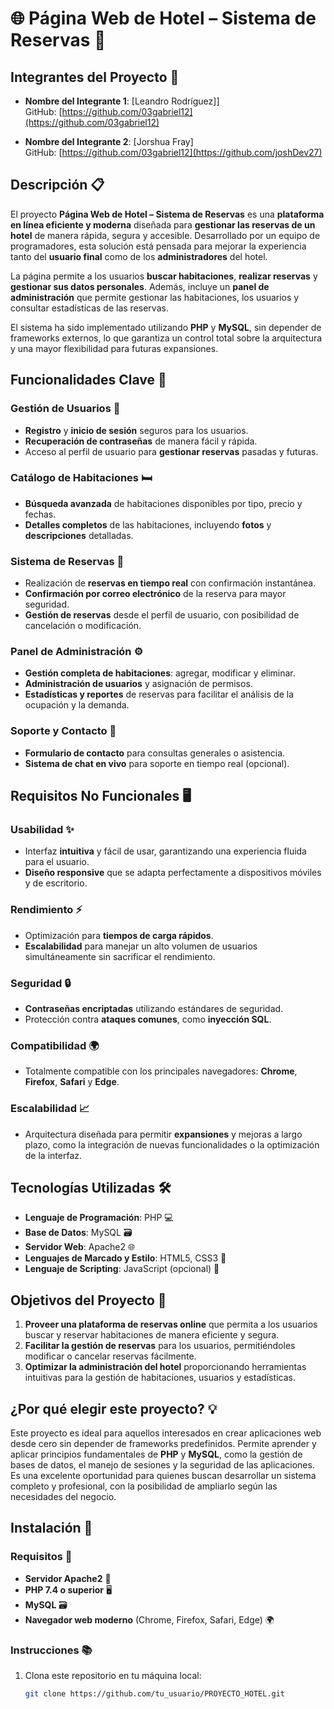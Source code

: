 # 🌐 **Página Web de Hotel – Sistema de Reservas** 🏨


## Integrantes del Proyecto 👥

- **Nombre del Integrante 1**: [Leandro Rodríguez]]  
  GitHub: [https://github.com/03gabriel12](https://github.com/03gabriel12)

- **Nombre del Integrante 2**: [Jorshua Fray]  
  GitHub: [https://github.com/03gabriel12](https://github.com/joshDev27)



## Descripción 📋

El proyecto **Página Web de Hotel – Sistema de Reservas** es una **plataforma en línea eficiente y moderna** diseñada para **gestionar las reservas de un hotel** de manera rápida, segura y accesible. Desarrollado por un equipo de programadores, esta solución está pensada para mejorar la experiencia tanto del **usuario final** como de los **administradores** del hotel.

La página permite a los usuarios **buscar habitaciones**, **realizar reservas** y **gestionar sus datos personales**. Además, incluye un **panel de administración** que permite gestionar las habitaciones, los usuarios y consultar estadísticas de las reservas.

El sistema ha sido implementado utilizando **PHP** y **MySQL**, sin depender de frameworks externos, lo que garantiza un control total sobre la arquitectura y una mayor flexibilidad para futuras expansiones.

## Funcionalidades Clave 🚀

### **Gestión de Usuarios** 🔑
- **Registro** y **inicio de sesión** seguros para los usuarios.
- **Recuperación de contraseñas** de manera fácil y rápida.
- Acceso al perfil de usuario para **gestionar reservas** pasadas y futuras.

### **Catálogo de Habitaciones** 🛏️
- **Búsqueda avanzada** de habitaciones disponibles por tipo, precio y fechas.
- **Detalles completos** de las habitaciones, incluyendo **fotos** y **descripciones** detalladas.

### **Sistema de Reservas** 📅
- Realización de **reservas en tiempo real** con confirmación instantánea.
- **Confirmación por correo electrónico** de la reserva para mayor seguridad.
- **Gestión de reservas** desde el perfil de usuario, con posibilidad de cancelación o modificación.

### **Panel de Administración** ⚙️
- **Gestión completa de habitaciones**: agregar, modificar y eliminar.
- **Administración de usuarios** y asignación de permisos.
- **Estadísticas y reportes** de reservas para facilitar el análisis de la ocupación y la demanda.

### **Soporte y Contacto** 📨
- **Formulario de contacto** para consultas generales o asistencia.
- **Sistema de chat en vivo** para soporte en tiempo real (opcional).

## Requisitos No Funcionales 🖥️

### **Usabilidad** ✨
- Interfaz **intuitiva** y fácil de usar, garantizando una experiencia fluida para el usuario.
- **Diseño responsive** que se adapta perfectamente a dispositivos móviles y de escritorio.

### **Rendimiento** ⚡
- Optimización para **tiempos de carga rápidos**.
- **Escalabilidad** para manejar un alto volumen de usuarios simultáneamente sin sacrificar el rendimiento.

### **Seguridad** 🔒
- **Contraseñas encriptadas** utilizando estándares de seguridad.
- Protección contra **ataques comunes**, como **inyección SQL**.

### **Compatibilidad** 🌍
- Totalmente compatible con los principales navegadores: **Chrome**, **Firefox**, **Safari** y **Edge**.

### **Escalabilidad** 📈
- Arquitectura diseñada para permitir **expansiones** y mejoras a largo plazo, como la integración de nuevas funcionalidades o la optimización de la interfaz.

## Tecnologías Utilizadas 🛠️

- **Lenguaje de Programación**: PHP 💻
- **Base de Datos**: MySQL 🗃️
- **Servidor Web**: Apache2 🌐
- **Lenguajes de Marcado y Estilo**: HTML5, CSS3 🎨
- **Lenguaje de Scripting**: JavaScript (opcional) 📱

## Objetivos del Proyecto 🎯

1. **Proveer una plataforma de reservas online** que permita a los usuarios buscar y reservar habitaciones de manera eficiente y segura.
2. **Facilitar la gestión de reservas** para los usuarios, permitiéndoles modificar o cancelar reservas fácilmente.
3. **Optimizar la administración del hotel** proporcionando herramientas intuitivas para la gestión de habitaciones, usuarios y estadísticas.

## ¿Por qué elegir este proyecto? 💡

Este proyecto es ideal para aquellos interesados en crear aplicaciones web desde cero sin depender de frameworks predefinidos. Permite aprender y aplicar principios fundamentales de **PHP** y **MySQL**, como la gestión de bases de datos, el manejo de sesiones y la seguridad de las aplicaciones. Es una excelente oportunidad para quienes buscan desarrollar un sistema completo y profesional, con la posibilidad de ampliarlo según las necesidades del negocio.

## Instalación 🚀

### Requisitos 🧰

- **Servidor Apache2** 🔧
- **PHP 7.4 o superior** 🖥️
- **MySQL** 🗃️
- **Navegador web moderno** (Chrome, Firefox, Safari, Edge) 🌍

### Instrucciones 📚

1. Clona este repositorio en tu máquina local:

   ```bash
   git clone https://github.com/tu_usuario/PROYECTO_HOTEL.git

